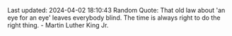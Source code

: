 Last updated: 2024-04-02 18:10:43
Random Quote: That old law about 'an eye for an eye' leaves everybody blind. The time is always right to do the right thing. - Martin Luther King Jr.